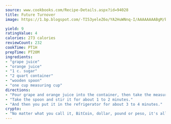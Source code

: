```yaml
---
source: www.cookbooks.com/Recipe-Details.aspx?id=94028
title: Future Turnover
image: https://1.bp.blogspot.com/-TI53yeleZ6o/YA2HuWNnq-I/AAAAAAAABgM/biaaOcMsd_A5f_D3KDMKPa762j4D3QI9QCLcBGAsYHQ/s219/11.png

yield: 9
ratingValue: 4
calories: 273 calories
reviewCount: 232
cookTime: PT1H
prepTime: PT20M
ingredients:
- "grape juice"
- "orange juice"
- "1 c. sugar"
- "2 quart container"
- "wooden spoon"
- "one cup measuring cup"
directions:
- "Pour grape and orange juice into the container, then take the measuring cup and fill it with sugar."
- "Take the spoon and stir it for about 1 to 2 minutes."
- "And then you put it in the refrigerator for about 3 to 4 minutes."
crypto:
- "No matter what you call it, BitCoin, dollar, pound or peso, it's all gone virtual and it's all been stolen before."
---
```

